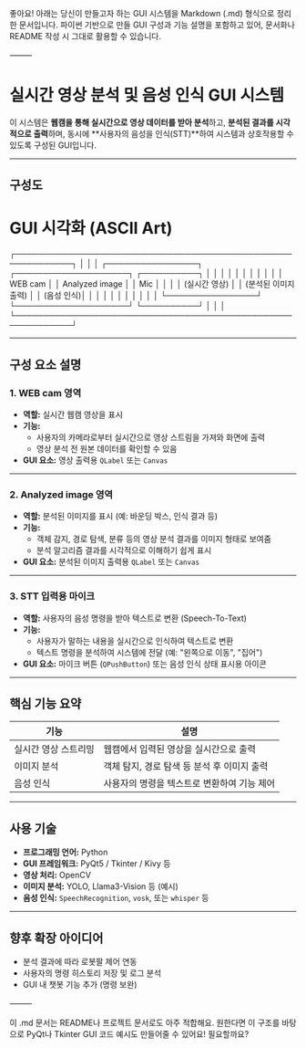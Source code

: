 좋아요! 아래는 당신이 만들고자 하는 GUI 시스템을 Markdown (.md) 형식으로 정리한 문서입니다. 파이썬 기반으로 만들 GUI 구성과 기능 설명을 포함하고 있어, 문서화나 README 작성 시 그대로 활용할 수 있습니다.

⸻



# 실시간 영상 분석 및 음성 인식 GUI 시스템

이 시스템은 **웹캠을 통해 실시간으로 영상 데이터를 받아 분석**하고, **분석된 결과를 시각적으로 출력**하며, 동시에 **사용자의 음성을 인식(STT)**하여 시스템과 상호작용할 수 있도록 구성된 GUI입니다.

---

## 구성도

# GUI 시각화 (ASCII Art)

┌────────────────────────────────────────────────────────────┐
│                                                            │
│  ┌────────────────┐  ┌────────────────────┐  ┌──────────┐ │
│  │                │  │                    │  │          │ │
│  │    WEB cam     │  │  Analyzed image    │  │   Mic    │ │
│  │   (실시간 영상)   │  │   (분석된 이미지 출력)  │  │ (음성 인식)│ │
│  │                │  │                    │  │          │ │
│  └────────────────┘  └────────────────────┘  └──────────┘ │
│                                                            │
└────────────────────────────────────────────────────────────┘

---

## 구성 요소 설명

### 1. WEB cam 영역
- **역할:** 실시간 웹캠 영상을 표시
- **기능:** 
  - 사용자의 카메라로부터 실시간으로 영상 스트림을 가져와 화면에 출력
  - 영상 분석 전 원본 데이터를 확인할 수 있음
- **GUI 요소:** 영상 출력용 `QLabel` 또는 `Canvas`

---

### 2. Analyzed image 영역
- **역할:** 분석된 이미지를 표시 (예: 바운딩 박스, 인식 결과 등)
- **기능:**
  - 객체 감지, 경로 탐색, 분류 등의 영상 분석 결과를 이미지 형태로 보여줌
  - 분석 알고리즘 결과를 시각적으로 이해하기 쉽게 표시
- **GUI 요소:** 분석된 이미지 출력용 `QLabel` 또는 `Canvas`

---

### 3. STT 입력용 마이크
- **역할:** 사용자의 음성 명령을 받아 텍스트로 변환 (Speech-To-Text)
- **기능:**
  - 사용자가 말하는 내용을 실시간으로 인식하여 텍스트로 변환
  - 텍스트 명령을 분석하여 시스템에 전달 (예: "왼쪽으로 이동", "집어")
- **GUI 요소:** 마이크 버튼 (`QPushButton`) 또는 음성 인식 상태 표시용 아이콘

---

## 핵심 기능 요약

| 기능 | 설명 |
|------|------|
| 실시간 영상 스트리밍 | 웹캠에서 입력된 영상을 실시간으로 출력 |
| 이미지 분석 | 객체 탐지, 경로 탐색 등 분석 후 이미지 출력 |
| 음성 인식 | 사용자의 명령을 텍스트로 변환하여 기능 제어 |

---

## 사용 기술

- **프로그래밍 언어:** Python
- **GUI 프레임워크:** PyQt5 / Tkinter / Kivy 등
- **영상 처리:** OpenCV
- **이미지 분석:** YOLO, Llama3-Vision 등 (예시)
- **음성 인식:** `SpeechRecognition`, `vosk`, 또는 `whisper` 등

---

## 향후 확장 아이디어

- 분석 결과에 따라 로봇팔 제어 연동
- 사용자의 명령 히스토리 저장 및 로그 분석
- GUI 내 챗봇 기능 추가 (명령 보완)



⸻

이 .md 문서는 README나 프로젝트 문서로도 아주 적합해요.
원한다면 이 구조를 바탕으로 PyQt나 Tkinter GUI 코드 예시도 만들어줄 수 있어요! 필요할까요?